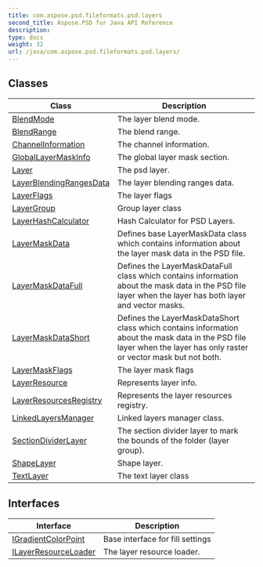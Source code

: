 ```yaml
---
title: com.aspose.psd.fileformats.psd.layers
second_title: Aspose.PSD for Java API Reference
description: 
type: docs
weight: 32
url: /java/com.aspose.psd.fileformats.psd.layers/
---
```



## Classes

| Class | Description |
| --- | --- |
| [BlendMode](../com.aspose.psd.fileformats.psd.layers/blendmode) | The layer blend mode. |
| [BlendRange](../com.aspose.psd.fileformats.psd.layers/blendrange) | The blend range. |
| [ChannelInformation](../com.aspose.psd.fileformats.psd.layers/channelinformation) | The channel information. |
| [GlobalLayerMaskInfo](../com.aspose.psd.fileformats.psd.layers/globallayermaskinfo) | The global layer mask section. |
| [Layer](../com.aspose.psd.fileformats.psd.layers/layer) | The psd layer. |
| [LayerBlendingRangesData](../com.aspose.psd.fileformats.psd.layers/layerblendingrangesdata) | The layer blending ranges data. |
| [LayerFlags](../com.aspose.psd.fileformats.psd.layers/layerflags) | The layer flags |
| [LayerGroup](../com.aspose.psd.fileformats.psd.layers/layergroup) | Group layer class |
| [LayerHashCalculator](../com.aspose.psd.fileformats.psd.layers/layerhashcalculator) | Hash Calculator for PSD Layers. |
| [LayerMaskData](../com.aspose.psd.fileformats.psd.layers/layermaskdata) | Defines base LayerMaskData class which contains information about the layer mask data in the PSD file. |
| [LayerMaskDataFull](../com.aspose.psd.fileformats.psd.layers/layermaskdatafull) | Defines the LayerMaskDataFull class which contains information about the mask data in the PSD file layer when the layer has both layer and vector masks. |
| [LayerMaskDataShort](../com.aspose.psd.fileformats.psd.layers/layermaskdatashort) | Defines the LayerMaskDataShort class which contains information about the mask data in the PSD file layer when the layer has only raster or vector mask but not both. |
| [LayerMaskFlags](../com.aspose.psd.fileformats.psd.layers/layermaskflags) | The layer mask flags |
| [LayerResource](../com.aspose.psd.fileformats.psd.layers/layerresource) | Represents layer info. |
| [LayerResourcesRegistry](../com.aspose.psd.fileformats.psd.layers/layerresourcesregistry) | Represents the layer resources registry. |
| [LinkedLayersManager](../com.aspose.psd.fileformats.psd.layers/linkedlayersmanager) | Linked layers manager class. |
| [SectionDividerLayer](../com.aspose.psd.fileformats.psd.layers/sectiondividerlayer) | The section divider layer to mark the bounds of the folder (layer group). |
| [ShapeLayer](../com.aspose.psd.fileformats.psd.layers/shapelayer) | Shape layer. |
| [TextLayer](../com.aspose.psd.fileformats.psd.layers/textlayer) | The text layer class |

## Interfaces

| Interface | Description |
| --- | --- |
| [IGradientColorPoint](../com.aspose.psd.fileformats.psd.layers/igradientcolorpoint) | Base interface for fill settings |
| [ILayerResourceLoader](../com.aspose.psd.fileformats.psd.layers/ilayerresourceloader) | The layer resource loader. |
